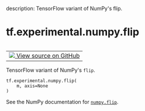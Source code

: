 description: TensorFlow variant of NumPy's flip.

<div itemscope itemtype="http://developers.google.com/ReferenceObject">
<meta itemprop="name" content="tf.experimental.numpy.flip" />
<meta itemprop="path" content="Stable" />
</div>

# tf.experimental.numpy.flip

<!-- Insert buttons and diff -->

<table class="tfo-notebook-buttons tfo-api nocontent" align="left">
<td>
  <a target="_blank" href="https://github.com/tensorflow/tensorflow/blob/r2.4/tensorflow/python/ops/numpy_ops/np_array_ops.py#L1281-L1291">
    <img src="https://www.tensorflow.org/images/GitHub-Mark-32px.png" />
    View source on GitHub
  </a>
</td>
</table>



TensorFlow variant of NumPy's `flip`.

<pre class="devsite-click-to-copy prettyprint lang-py tfo-signature-link">
<code>tf.experimental.numpy.flip(
    m, axis=None
)
</code></pre>



<!-- Placeholder for "Used in" -->

See the NumPy documentation for [`numpy.flip`](https://numpy.org/doc/1.16/reference/generated/numpy.flip.html).